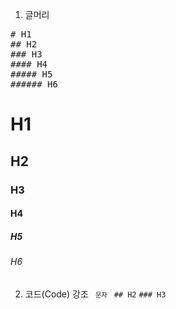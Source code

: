 1. 글머리
<pre>
# H1
## H2
### H3
#### H4
##### H5
###### H6
</pre>
# H1
## H2
### H3
#### H4
##### H5
###### H6

2. 코드(Code) 강조
<code> <code>문자</code>  </code>
<code>## H2</code>
<code>### H3</code>
